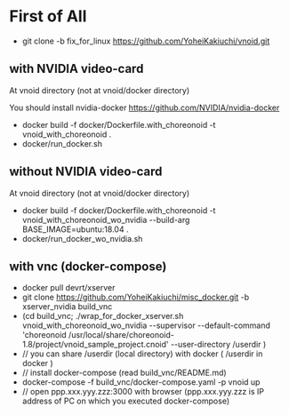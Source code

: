 # First of All
- git clone -b fix_for_linux https://github.com/YoheiKakiuchi/vnoid.git

## with NVIDIA video-card
At vnoid directory (not at vnoid/docker directory)

You should install nvidia-docker https://github.com/NVIDIA/nvidia-docker
- docker build -f docker/Dockerfile.with_choreonoid -t vnoid_with_choreonoid .
- docker/run_docker.sh

## without NVIDIA video-card
At vnoid directory (not at vnoid/docker directory)
- docker build -f docker/Dockerfile.with_choreonoid -t vnoid_with_choreonoid_wo_nvidia --build-arg BASE_IMAGE=ubuntu:18.04 .
- docker/run_docker_wo_nvidia.sh

## with vnc (docker-compose)
- docker pull devrt/xserver
- git clone https://github.com/YoheiKakiuchi/misc_docker.git -b xserver_nvidia build_vnc
- (cd build_vnc; ./wrap_for_docker_xserver.sh vnoid_with_choreonoid_wo_nvidia --supervisor --default-command 'choreonoid /usr/local/share/choreonoid-1.8/project/vnoid_sample_project.cnoid' --user-directory /userdir )
- // you can share /userdir (local directory) with docker ( /userdir in docker )
- // install docker-compose (read build_vnc/README.md)
- docker-compose -f build_vnc/docker-compose.yaml -p vnoid up
- // open ppp.xxx.yyy.zzz:3000 with browser (ppp.xxx.yyy.zzz is IP address of PC on which you executed docker-compose)
